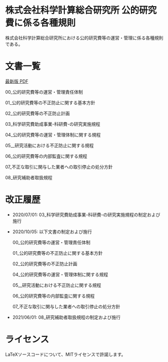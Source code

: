 # 株式会社科学計算総合研究所 公的研究費に係る各種規則

株式会社科学計算総合研究所における公的研究費等の運営・管理に係る各種規則である。



# 文書一覧

[最新版 PDF](https://ricos.pages.ritc.jp/rules_research/)

00_公的研究費等の運営・管理責任体制

01\_公的研究費等の不正防止に関する基本方針

02\_公的研究費等の不正防止計画

03\_科学研究費助成事業-科研費-の研究実施規程

04\_公的研究費等の運営・管理体制に関する規程

05\__研究活動における不正防止に関する規程

06\_公的研究費等の内部監査に関する規程

07\_不正な取引に関与した業者への取引停止の処分方針

08\_研究補助者取扱規程



# 改正履歴

- 2020/07/01: 03\_科学研究費助成事業-科研費-の研究実施規程の制定および施行

- 2020/10/05: 以下文書の制定および施行

  00_公的研究費等の運営・管理責任体制

  01\_公的研究費等の不正防止に関する基本方針

  02_公的研究費等の不正防止計画

  04\_公的研究費等の運営・管理体制に関する規程

  05\__研究活動における不正防止に関する規程

  06\_公的研究費等の内部監査に関する規程

  07\_不正な取引に関与した業者への取引停止の処分方針

- 2021/06/01: 08\_研究補助者取扱規程の制定および施行

  

# ライセンス

LaTeXソースコードについて、MITライセンスで許諾します。

